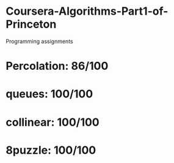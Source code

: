 # Coursera-Algorithms-Part1-of-Princeton
Programming assignments
# Percolation: 86/100
# queues: 100/100
# collinear: 100/100
# 8puzzle: 100/100
